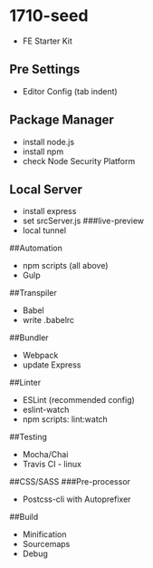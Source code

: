 # 1710-seed
- FE Starter Kit

## Pre Settings
- Editor Config (tab indent)

## Package Manager
- install node.js
- install npm 
- check Node Security Platform

## Local Server
- install express
- set srcServer.js
###live-preview
- local tunnel

##Automation
- npm scripts (all above)
- Gulp

##Transpiler
- Babel
- write .babelrc

##Bundler
- Webpack
- update Express

##Linter
- ESLint (recommended config)
- eslint-watch
- npm scripts: lint:watch

##Testing
- Mocha/Chai
- Travis CI - linux

##CSS/SASS
###Pre-processor
- Postcss-cli with Autoprefixer

##Build
- Minification
- Sourcemaps
- Debug